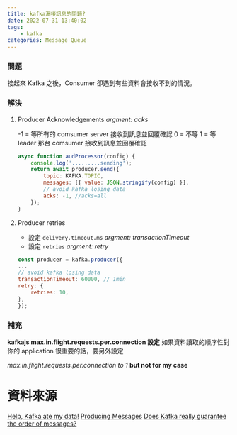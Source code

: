 ```yaml
---
title: kafka漏接訊息的問題?
date: 2022-07-31 13:40:02
tags:
    - kafka
categories: Message Queue
---
```


### 問題

接起來 Kafka 之後，Consumer 卻遇到有些資料會接收不到的情況。

### 解決

1. Producer Acknowledgements
   _argment: acks_

    -1 = 等所有的 comsumer server 接收到訊息並回覆確認
    0 = 不等
    1 = 等 leader 那台 comsumer 接收到訊息並回覆確認

    ```javascript
    async function audProcessor(config) {
        console.log('.........sending');
        return await producer.send({
            topic: KAFKA.TOPIC,
            messages: [{ value: JSON.stringify(config) }],
            // avoid kafka losing data
            acks: -1, //acks=all
        });
    }
    ```

2. Producer retries

    - 設定 `delivery.timeout.ms`
      _argment: transactionTimeout_
    - 設定 `retries`
      _argment: retry_

    ```javascript
    const producer = kafka.producer({
    ...
    // avoid kafka losing data
    transactionTimeout: 60000, // 1min
    retry: {
        retries: 10,
    },
    });

    ```

### 補充

**kafkajs max.in.flight.requests.per.connection 設定**
如果資料讀取的順序性對你的 application 很重要的話，要另外設定

_max.in.flight.requests.per.connection to 1_
**but not for my case**

# 資料來源

[Help, Kafka ate my data!](https://blog.softwaremill.com/help-kafka-ate-my-data-ae2e5d3e6576)
[Producing Messages](https://kafka.js.org/docs/producing)
[Does Kafka really guarantee the order of messages?](https://blog.softwaremill.com/does-kafka-really-guarantee-the-order-of-messages-3ca849fd19d2)
